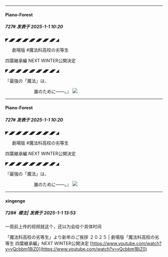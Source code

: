 ﻿
*****

####  Piano-Forest  
##### 727#       发表于 2025-1-1 10:20

◤◢◤◢◤◢◤◢◤◢◤◢◤◢◤◢

  　劇場版 #魔法科高校の劣等生

 四葉継承編 NEXT WINTER公開決定

◤◢◤◢◤◢◤◢◤◢◤◢◤◢◤◢

『最強の「魔法」は、

　　　　　　  誰のために―—。』
<img src="https://p.sda1.dev/21/dd58744086b7a9ae772df6c9456b57c6/20250101_101933.jpg" referrerpolicy="no-referrer">


*****

####  Piano-Forest  
##### 727#       发表于 2025-1-1 10:20

◤◢◤◢◤◢◤◢◤◢◤◢◤◢◤◢

  　劇場版 #魔法科高校の劣等生

 四葉継承編 NEXT WINTER公開決定

◤◢◤◢◤◢◤◢◤◢◤◢◤◢◤◢

『最強の「魔法」は、

　　　　　　  誰のために―—。』
<img src="https://p.sda1.dev/21/dd58744086b7a9ae772df6c9456b57c6/20250101_101933.jpg" referrerpolicy="no-referrer">


*****

####  xingenge  
##### 728#         楼主| 发表于 2025-1-1 13:53

一周前上传的视频就这个，还以为会给个具体时间

「魔法科高校の劣等生」より新年のご挨拶 ２０２５ | 劇場版「魔法科高校の劣等生 四葉継承編」NEXT WINTER公開決定
[https://www.youtube.com/watch?v=yQcbbm1BiZ0](https://www.youtube.com/watch?v=yQcbbm1BiZ0)


